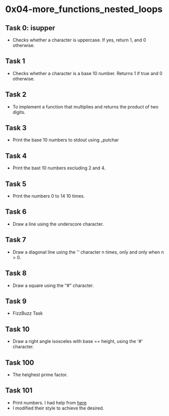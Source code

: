 # 0x04-more_functions_nested_loops

## Task 0: isupper
* Checks whether a character is uppercase. If yes, return 1, and 0 otherwise.

## Task 1
* Checks whether a character is a base 10 number. Returns 1 if true and 0 otherwise.

## Task 2
* To implement a function that multiplies and returns the product of two digits.

## Task 3
* Print the base 10 numbers to stdout using _putchar

## Task 4
* Print the bast 10 numbers excluding 2 and 4.

## Task 5
* Print the numbers 0 to 14 10 times.

## Task 6
* Draw a line using the underscore character.

## Task 7
* Draw a diagonal line using the '\' character n times, only and only when n > 0.

## Task 8
* Draw a square using the "#" character.

## Task 9
* FizzBuzz Task

## Task 10
* Draw a right angle isosceles with base == height, using the '#' character.

## Task 100
* The heighest prime factor.

## Task 101
* Print numbers. I had help from [here](https://www.techcrashcourse.com/2016/02/c-program-to-print-long-variable-using-putchar-only.html)
* I modified their style to achieve the desired.
